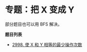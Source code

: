 # 专题：把 X 变成 Y

部分题目也可以用 BFS 解决。

**题目列表**

- [2998. 使 X 和 Y 相等的最少操作次数](https://leetcode.cn/problems/minimum-number-of-operations-to-make-x-and-y-equal/description/)
